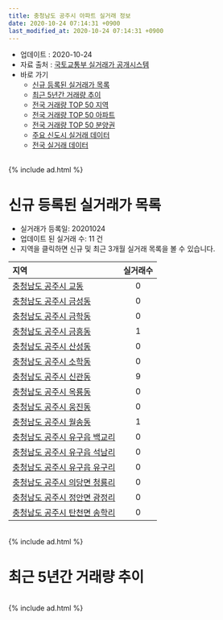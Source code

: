 ```yaml
---
title: 충청남도 공주시 아파트 실거래 정보
date: 2020-10-24 07:14:31 +0900
last_modified_at: 2020-10-24 07:14:31 +0900
---
```


* 업데이트 : 2020-10-24
* 자료 출처 : [국토교통부 실거래가 공개시스템](http://rt.molit.go.kr)
* 바로 가기
    * [신규 등록된 실거래가 목록](#신규-등록된-실거래가-목록)
    * [최근 5년간 거래량 추이](#최근-5년간-거래량-추이)
    * [전국 거래량 TOP 50 지역](https://inasie.github.io/apt-trade-info/최근-3개월-전국에서-가장-거래가-많이-발생한-지역)
    * [전국 거래량 TOP 50 아파트](https://inasie.github.io/apt-trade-info/최근-3개월-전국에서-가장-거래가-많이-발생한-아파트)
    * [전국 거래량 TOP 50 분양권](https://inasie.github.io/apt-trade-info/최근-3개월-전국에서-가장-거래가-많이-발생한-분양권)
    * [주요 신도시 실거래 데이터](https://inasie.github.io/apt-trade-info/주요-신도시)
    * [전국 실거래 데이터](https://inasie.github.io/apt-trade-info/전국)

<br>
{% include ad.html %}
<br>

# 신규 등록된 실거래가 목록
* 실거래가 등록일: 20201024
* 업데이트 된 실거래 수: 11 건
* 지역을 클릭하면 신규 및 최근 3개월 실거래 목록을 볼 수 있습니다.


|지역|실거래수|
|:---|:---:|
|[충청남도 공주시 교동](https://inasie.github.io/apt-trade-info/충청남도-공주시-교동)|0|
|[충청남도 공주시 금성동](https://inasie.github.io/apt-trade-info/충청남도-공주시-금성동)|0|
|[충청남도 공주시 금학동](https://inasie.github.io/apt-trade-info/충청남도-공주시-금학동)|0|
|[충청남도 공주시 금흥동](https://inasie.github.io/apt-trade-info/충청남도-공주시-금흥동)|1|
|[충청남도 공주시 산성동](https://inasie.github.io/apt-trade-info/충청남도-공주시-산성동)|0|
|[충청남도 공주시 소학동](https://inasie.github.io/apt-trade-info/충청남도-공주시-소학동)|0|
|[충청남도 공주시 신관동](https://inasie.github.io/apt-trade-info/충청남도-공주시-신관동)|9|
|[충청남도 공주시 옥룡동](https://inasie.github.io/apt-trade-info/충청남도-공주시-옥룡동)|0|
|[충청남도 공주시 웅진동](https://inasie.github.io/apt-trade-info/충청남도-공주시-웅진동)|0|
|[충청남도 공주시 월송동](https://inasie.github.io/apt-trade-info/충청남도-공주시-월송동)|1|
|[충청남도 공주시 유구읍 백교리](https://inasie.github.io/apt-trade-info/충청남도-공주시-유구읍-백교리)|0|
|[충청남도 공주시 유구읍 석남리](https://inasie.github.io/apt-trade-info/충청남도-공주시-유구읍-석남리)|0|
|[충청남도 공주시 유구읍 유구리](https://inasie.github.io/apt-trade-info/충청남도-공주시-유구읍-유구리)|0|
|[충청남도 공주시 의당면 청룡리](https://inasie.github.io/apt-trade-info/충청남도-공주시-의당면-청룡리)|0|
|[충청남도 공주시 정안면 광정리](https://inasie.github.io/apt-trade-info/충청남도-공주시-정안면-광정리)|0|
|[충청남도 공주시 탄천면 송학리](https://inasie.github.io/apt-trade-info/충청남도-공주시-탄천면-송학리)|0|


<br>
{% include ad.html %}
<br>

# 최근 5년간 거래량 추이


<div style="width:100%;">
    <canvas id="deal_progress" height="200"></canvas>
</div>

<script>
new Chart(document.getElementById("deal_progress"), {
    type: 'line',
    data: {
        labels: ['201510','201511','201512','201601','201602','201603','201604','201605','201606','201607','201608','201609','201610','201611','201612','201701','201702','201703','201704','201705','201706','201707','201708','201709','201710','201711','201712','201801','201802','201803','201804','201805','201806','201807','201808','201809','201810','201811','201812','201901','201902','201903','201904','201905','201906','201907','201908','201909','201910','201911','201912','202001','202002','202003','202004','202005','202006','202007','202008','202009','202010'],
        datasets: [{
            label: '매매',
            pointRadius: 1,
            data: [66, 78, 68, 49, 40, 67, 42, 56, 60, 70, 76, 75, 87, 65, 60, 54, 77, 73, 69, 69, 70, 55, 51, 55, 46, 60, 52, 67, 58, 71, 64, 72, 67, 58, 65, 50, 75, 40, 44, 56, 66, 67, 56, 57, 38, 40, 51, 56, 67, 102, 95, 89, 118, 95, 87, 106, 134, 162, 178, 138, 59],
            borderColor: "rgba(255, 201, 14, 1)",
            backgroundColor: "rgba(255, 201, 14, 0.5)",
            fill: false,
            lineTension: 0
        },{
            label: '전월세',
            pointRadius: 1,
            data: [91, 45, 51, 47, 52, 57, 37, 41, 35, 35, 36, 37, 43, 30, 37, 29, 49, 64, 53, 53, 44, 48, 55, 42, 43, 52, 51, 58, 55, 48, 37, 50, 49, 58, 37, 44, 47, 91, 121, 114, 71, 54, 82, 73, 57, 70, 53, 49, 70, 66, 69, 52, 42, 43, 33, 32, 33, 40, 52, 38, 12],
            borderColor: "rgba(0, 141, 185, 1)",
            backgroundColor: "rgba(0, 141, 185, 0.5)",
            fill: false,
            lineTension: 0
        }
        ]
    },
    options: {
        responsive: true,
        title: {
            display: false
        },
        tooltips: {
            mode: 'index',
            intersect: false
        },
        hover: {
            mode: 'nearest',
            intersect: true
        },
        scales: {
            xAxes: [{
                display: true,
                scaleLabel: {
                    display: true,
                    labelString: '년/월'
                }
            }],
            yAxes: [{
                display: true,
                ticks: {
                    suggestedMin: 0,
                },
                scaleLabel: {
                    display: true,
                    labelString: '실거래 수'
                }
            }]
        }
    }
});

</script>


<br>
{% include ad.html %}
<br>

